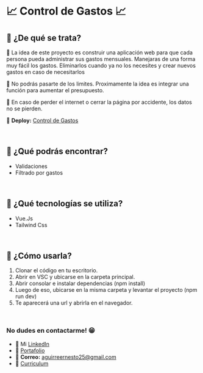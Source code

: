 # 📈 **Control de Gastos** 📈

## **📌 ¿De qué se trata?**

📍 La idea de este proyecto es construir una aplicación web para que cada persona pueda administrar sus gastos mensuales. Manejaras de una forma muy fácil los gastos. Eliminarlos cuando ya no los necesites y crear nuevos gastos en caso de necesitarlos

📍 No podrás pasarte de los limites. Proximamente la idea es integrar una función para aumentar el presupuesto.

📍 En caso de perder el internet o cerrar la página por accidente, los datos no se pierden.

📍 **Deploy:** [Control de Gastos](https://control-de-gastos-vuejs.netlify.app/)

 <br /> 
 
## **📌 ¿Qué podrás encontrar?** 
- Validaciones
- Filtrado por gastos

<br />

## **📌 ¿Qué tecnologías se utiliza?**

- Vue.Js
- Tailwind Css

<br />

## **📌 ¿Cómo usarla?**
1) Clonar el código en tu escritorio.
2) Abrir en VSC y ubicarse en la carpeta principal.
3) Abrir consolar e instalar dependencias (npm install)
4) Luego de eso, ubicarse en la misma carpeta y levantar el proyecto (npm run dev)
5) Te aparecerá una url y abrirla en el navegador.

<br />

### **No dudes en contactarme!** 😁
* 👔 Mi [LinkedIn](https://www.linkedin.com/in/ernesto-aguirre-chama-a9a090269/)
* 💼 [Portafolio](https://portafolio-ernesto-aguirre.netlify.app/)
* 📧 **Correo:** aguirreernesto25@gmail.com
* 📃 [Curriculum](https://drive.google.com/file/d/1d8ZnlCBlI2fiBwINQUVaSoyVkv89ID3X/view?usp=drive_link)
